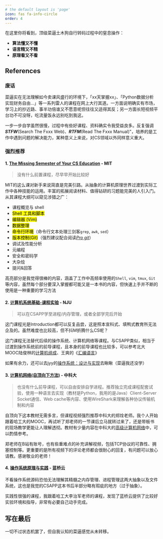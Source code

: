 ```yaml
---
# the default layout is 'page'
icon: fas fa-info-circle
order: 4
---
```


在这里你将看到，顶级菜逼土木狗自行转码过程中的窒息操作：

- **算法懂又不懂**
- **语言精又不精**
- **原理看又不看**

## **References**

### **废话**

菜逼实在无法理解如今卖课风盛行的环境下，「xx天掌握xx」、「Python数据分析实现财务自由...」等一系列雷人的课程在网上大行其道。一方面说明确实有市场，学习上的抄近路、事半功倍谁又不愿意呢但往往又适得其反；另一方面长短视频平台功不可没呀，吃流量饭永远别吃到我这。

一步一步自学虽然很慢，过程中有些好课程、资料确实令我受益良多。反复强调***STFW***(Search The Fxxx Web)、***RTFM***(Read The Fxxx Manual)"，培养的是工作中遇到问题的解决能力，某种意义上来说，对CS领域以外同样意义重大。

### **强烈推荐**

#### **1. [The Missing Semester of Your CS Education](https://missing.csail.mit.edu/) - MIT**

> 没有什么前置课程，尽早早开始比较好

MIT的这么课对新手来说简直是完美引路。从抽象的计算机原理世界过渡到实际工作中各种技能的运用。丰富的拓展阅读材料、值得钻研的习题能完美的人引入门。从其课程大纲可以窥见涉猎之广：

- 课程概览与 shell
- <mark>Shell 工具和脚本</mark>
- <mark>编辑器 (Vim)</mark>
- <mark>数据整理</mark>
- <mark>命令行环境</mark>（命令行文本处理三剑客`grep`, `awk`, `sed`）
- <mark>版本控制(Git)</mark>（强烈建议配合阅读[*Pro git*](https://www.progit.cn/)）
- 调试及性能分析
- 元编程
- 安全和密码学
- 大杂烩
- 提问&回答

高亮部分是我觉得很棒的内容，涵盖了工作中高频率使用的`Shell`, `vim`, `tmux`, `Git`等内容，虽然每个部分要深入掌握都可能又是一本书的内容，但快速上手并不断的使用是一种重要的学习方法

#### **2. [计算机系统基础-课程实验](https://nju-projectn.github.io/ics-pa-gitbook/ics2022/index.html) - NJU**

> 可以在CSAPP学至进程/内存管理，或者全部学完后开始


这门课程光是Introduction都可以反复品尝，这是照本宣科式、填鸭式教育所无法企及的。虽然难度也比较高，但不抖M折腾什么CS呢？

这门课程无法替代后续的操作系统、计算机网络等课程。与CSAPP类似，相当于过渡到操作系统前的前导课程，且本身的前导课程也比较多，可以参考北大MOOC陆俊林的[计算机组成](https://www.bilibili.com/video/BV1VE411o7nx/)、王爽的《[汇编语言](<https://www.bilibili.com/video/BV1Wu411B72F/>)》

如果有余力，还可以去jyy的[操作系统：设计与实现](http://jyywiki.cn/OS/2023/)去瞅瞅（菜逼我还没学）

#### **3. [计算机网络(自顶向下方法)](https://www.bilibili.com/video/BV1JV411t7ow/?vd_source=3f2525fc019d28d1faf34337eb6690c4) - 中科大**

> 也没有什么前导课程，可以自由安排自学进程。推荐独立完成课程配套试验，使用一种语言去实现（教材是Python，我用的是Java）Client-Server Socket通信、Web cache等内容、使用WireShark来理解各种协议传输机制和内容

自顶向下这本教材无需多言，但课程视频强烈推荐中科大的郑烇老师。我个人开始跟着哈工大的MOOC，再试听了郑老师的一节课后立马就转过来了，还是带板书的现场教学更能让人理解透彻。教材有少量内容在中科大的[高级计算机网络](https://www.bilibili.com/video/BV1BL4y1J7vh/)中，可以酌情参考。

郑老师在B站有账号，也有些重难点的补充讲解视频，包括TCP协议的可靠性、拥塞控制等。更重要的是所有视频下的评论老师都会很耐心的回复，有问题可以放心请教。感谢敬业的老师！

#### **4. [操作系统原理与实践](https://www.lanqiao.cn/courses/115) - 蓝桥云**

不看操作系统源码恐怕无法理解其精髓之内存管理、进程管理这两大抽象以及文件系统，这也是我觉的CSAPP这本书后半部分略有瑕疵的地方（过于抽象）。

实践性很强的课程，我跟着哈工大李治军老师的课程，发现了蓝桥云提供了比较好实验环境和指导，非常有必要自己动手完成。

## **写在最后**

一切不过状态机罢了，但自我认知的菜逼感觉从未转移。
